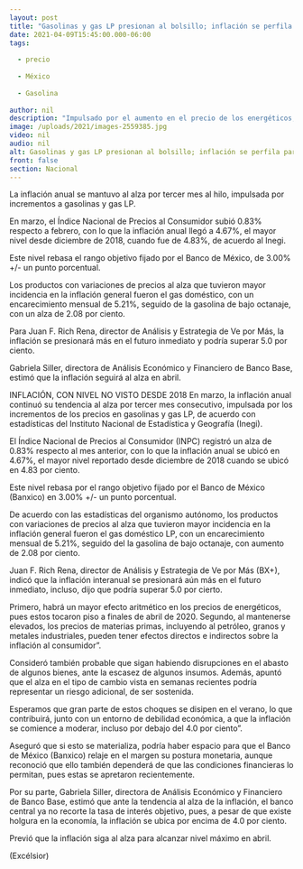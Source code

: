 ```yaml
---
layout: post
title: "Gasolinas y gas LP presionan al bolsillo; inflación se perfila para subir aún más en abril"
date: 2021-04-09T15:45:00.000-06:00
tags:
  
  - precio
  
  - México
  
  - Gasolina
  
author: nil
description: "Impulsado por el aumento en el precio de los energéticos, el indicador anual rebasó en marzo la meta del Banxico y se ubicó en 4.67%, su mayor nivel desde diciembre de 2018"
image: /uploads/2021/images-2559385.jpg
video: nil
audio: nil
alt: Gasolinas y gas LP presionan al bolsillo; inflación se perfila para subir aún más en abril
front: false
section: Nacional
---
```


La inflación anual se mantuvo al alza por tercer mes al hilo, impulsada por incrementos a gasolinas y gas LP.

En marzo, el Índice Nacional de Precios al Consumidor subió 0.83% respecto a febrero, con lo que la inflación anual llegó a 4.67%, el mayor nivel desde diciembre de 2018, cuando fue de 4.83%, de acuerdo al Inegi.

Este nivel rebasa el rango objetivo fijado por el Banco de México, de 3.00% +/- un punto porcentual.

Los productos con variaciones de precios al alza que tuvieron mayor incidencia en la inflación general fueron el gas doméstico, con un encarecimiento mensual de 5.21%, seguido de la gasolina de bajo octanaje, con un alza de 2.08 por ciento.

Para Juan F. Rich Rena, director de Análisis y Estrategia de Ve por Más, la inflación se presionará más en el futuro inmediato y podría superar 5.0 por ciento.

Gabriela Siller, directora de Análisis Económico y Financiero de Banco Base, estimó que la inflación seguirá al alza en abril.

INFLACIÓN, CON NIVEL NO VISTO DESDE 2018
En marzo, la inflación anual continuó su tendencia al alza por tercer mes consecutivo, impulsada por los incrementos de los precios en gasolinas y gas LP, de acuerdo con estadísticas del Instituto Nacional de Estadística y Geografía (Inegi).

El Índice Nacional de Precios al Consumidor (INPC) registró un alza de 0.83% respecto al mes anterior, con lo que la inflación anual se ubicó en 4.67%, el mayor nivel reportado desde diciembre de 2018 cuando se ubicó en 4.83 por ciento.

Este nivel rebasa por el rango objetivo fijado por el Banco de México (Banxico) en 3.00% +/- un punto porcentual.

De acuerdo con las estadísticas del organismo autónomo, los productos con variaciones de precios al alza que tuvieron mayor incidencia en la inflación general fueron el gas doméstico LP, con un encarecimiento mensual de 5.21%, seguido del la gasolina de bajo octanaje, con aumento de 2.08 por ciento.

Juan F. Rich Rena, director de Análisis y Estrategia de Ve por Más (BX+), indicó que la inflación interanual se presionará aún más en el futuro inmediato, incluso, dijo que podría superar 5.0 por cierto.

Primero, habrá un mayor efecto aritmético en los precios de energéticos, pues estos tocaron piso a finales de abril de 2020. Segundo, al mantenerse elevados, los precios de materias primas, incluyendo al petróleo, granos y metales industriales, pueden tener efectos directos e indirectos sobre la inflación al consumidor”.

Consideró también probable que sigan habiendo disrupciones en el abasto de algunos bienes, ante la escasez de algunos insumos. Además, apuntó que el alza en el tipo de cambio vista en semanas recientes podría representar un riesgo adicional, de ser sostenida.

Esperamos que gran parte de estos choques se disipen en el verano, lo que contribuirá, junto con un entorno de debilidad económica, a que la inflación se comience a moderar, incluso por debajo del 4.0 por ciento”.

Aseguró que si esto se materializa, podría haber espacio para que el Banco de México (Banxico) relaje en el margen su postura monetaria, aunque reconoció que ello también dependerá de que las condiciones financieras lo permitan, pues estas se apretaron recientemente.

Por su parte, Gabriela Siller, directora de Análisis Económico y Financiero de Banco Base, estimó que ante la tendencia al alza de la inflación, el banco central ya no recorte la tasa de interés objetivo, pues, a pesar de que existe holgura en la economía, la inflación se ubica por encima de 4.0 por ciento.

Previó que la inflación siga al alza para alcanzar nivel máximo en abril.

(Excélsior)